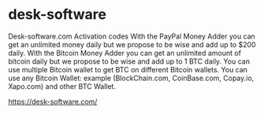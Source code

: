 # desk-software
Desk-software.com Activation codes
With the PayPal Money Adder you can get an unlimited money daily but we propose to be wise and add up to $200 daily.
With the Bitcoin Money Adder you can get an unlimited amount of bitcoin daily but we propose to be wise and add up to 1 BTC daily.
You can use multiple Bitcoin wallet to get BTC on different Bitcoin wallets.
You can use any Bitcoin Wallet: example (BlockChain.com, CoinBase.com, Copay.io, Xapo.com) and other BTC Wallet.

https://desk-software.com/
